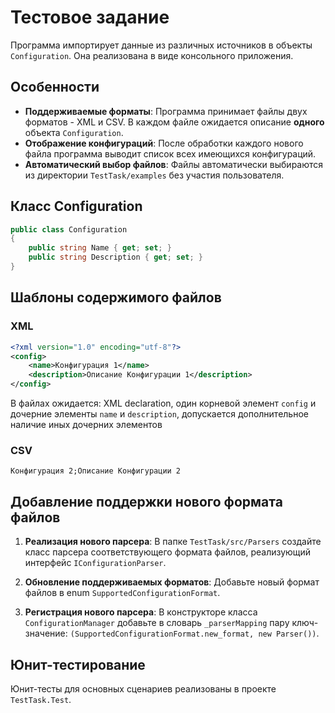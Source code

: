 # Тестовое задание

Программа импортирует данные из различных источников в объекты `Configuration`. Она реализована в виде консольного приложения.

## Особенности

- **Поддерживаемые форматы**: Программа принимает файлы двух форматов - XML и CSV. В каждом файле ожидается описание **одного** объекта `Configuration`.
- **Отображение конфигураций**: После обработки каждого нового файла программа выводит список всех имеющихся конфигураций.
- **Автоматический выбор файлов**: Файлы автоматически выбираются из директории `TestTask/examples` без участия пользователя.

## Класс Configuration

```csharp
public class Configuration
{
    public string Name { get; set; }
    public string Description { get; set; }
}
```

## Шаблоны содержимого файлов

### XML

```xml
<?xml version="1.0" encoding="utf-8"?>
<config>
    <name>Конфигурация 1</name>
    <description>Описание Конфигурации 1</description>
</config>
```
В файлах ожидается: XML declaration, один корневой элемент `config` и дочерние элементы `name` и `description`, допускается дополнительное наличие иных дочерних элементов
### CSV

```csv
Конфигурация 2;Описание Конфигурации 2
```

## Добавление поддержки нового формата файлов

1. **Реализация нового парсера**:
   В папке `TestTask/src/Parsers` создайте класс парсера соответствующего формата файлов, реализующий интерфейс `IConfigurationParser`.

2. **Обновление поддерживаемых форматов**:
   Добавьте новый формат файлов в enum `SupportedConfigurationFormat`.

3. **Регистрация нового парсера**:
   В конструкторе класса `ConfigurationManager` добавьте в словарь `_parserMapping` пару ключ-значение: `(SupportedConfigurationFormat.new_format, new Parser())`.

## Юнит-тестирование

Юнит-тесты для основных сценариев реализованы в проекте `TestTask.Test`.